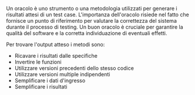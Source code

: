 Un oracolo è uno strumento o una metodologia utilizzati per generare i risultati attesi di un test case. L'importanza dell'oracolo risiede nel fatto che fornisce un punto di riferimento per valutare la correttezza del sistema durante il processo di testing. Un buon oracolo è cruciale per garantire la qualità del software e la corretta individuazione di eventuali effetti.

Per trovare l'output atteso i metodi sono:
- Ricavare i risultati dalle specifiche
- Invertire le funzioni
- Utilizzare versioni precedenti dello stesso codice
- Utilizzare versioni multiple indipendenti
- Semplificare i dati d'ingresso
- Semplificare i risultati